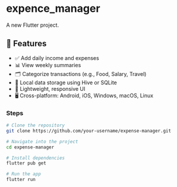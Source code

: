 # expence_manager

A new Flutter project.

## 📱 Features

- ✅ Add daily income and expenses
- 📊 View weekly summaries
- 🗂 Categorize transactions (e.g., Food, Salary, Travel)
- 💾 Local data storage using Hive or SQLite
- 🎯 Lightweight, responsive UI
- 🖥️ Cross-platform: Android, iOS, Windows, macOS, Linux

### Steps

```bash
# Clone the repository
git clone https://github.com/your-username/expense-manager.git

# Navigate into the project
cd expense-manager

# Install dependencies
flutter pub get

# Run the app
flutter run
